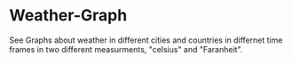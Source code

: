 # Weather-Graph
See Graphs about weather in different cities and countries in differnet time frames in two different measurments, "celsius" and "Faranheit".
